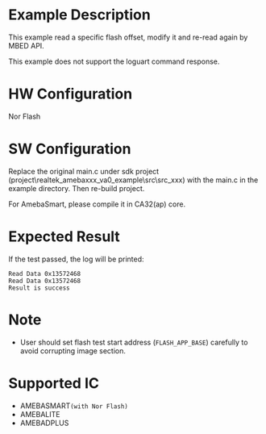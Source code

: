 # Example Description

This example read a specific flash offset, modify it and re-read again by MBED API.

This example does not support the loguart command response.

# HW Configuration

Nor Flash

# SW Configuration

Replace the original main.c under sdk project (project\realtek_amebaxxx_va0_example\src\src_xxx) with the main.c in the example directory. Then re-build project. 

For AmebaSmart, please compile it in CA32(ap) core. 

# Expected Result

If the test passed, the log will be printed:

```
Read Data 0x13572468
Read Data 0x13572468
Result is success
```

# Note

* User should set flash test start address (`FLASH_APP_BASE`) carefully to avoid corrupting image section.

# Supported IC

* AMEBASMART`(with Nor Flash)`
* AMEBALITE
* AMEBADPLUS


